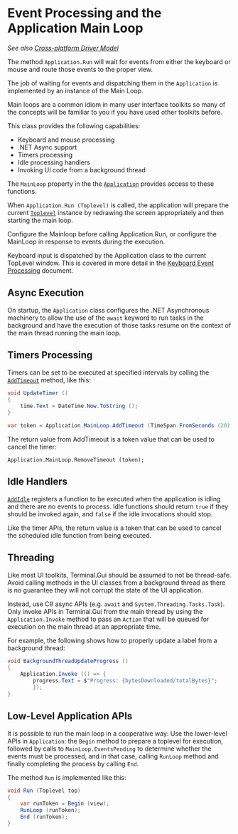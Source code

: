 # Event Processing and the Application Main Loop

_See also [Cross-platform Driver Model](drivers.md)_

The method `Application.Run` will wait for events from either the keyboard or mouse and route those events to the proper view.

The job of waiting for events and dispatching them in the `Application` is implemented by an instance of the Main Loop.

Main loops are a common idiom in many user interface toolkits so many of the concepts will be familiar to you if you have used other toolkits before.

This class provides the following capabilities:

* Keyboard and mouse processing
* .NET Async support
* Timers processing
* Idle processing handlers
* Invoking UI code from a background thread

The `MainLoop` property in the the [`Application`](~/api/Terminal.Gui.App.Application.yml)
provides access to these functions.

When `Application.Run (Toplevel)` is called, the application will prepare the current
[`Toplevel`](~/api/Terminal.Gui.Views.Toplevel.yml) instance by redrawing the screen appropriately and then starting the main loop.

Configure the Mainloop before calling Application.Run, or  configure the MainLoop in response to events during the execution.

Keyboard input is dispatched by the Application class to the
current TopLevel window. This is covered in more detail in the
[Keyboard Event Processing](keyboard.md) document.

Async Execution
---------------

On startup, the `Application` class configures the .NET Asynchronous
machinery to allow the use of the `await` keyword to run tasks in the
background and have the execution of those tasks resume on the context
of the main thread running the main loop.

Timers Processing
-----------------

Timers can be set to be executed at specified intervals by calling the [`AddTimeout`]() method, like this:

```csharp
void UpdateTimer ()
{
	time.Text = DateTime.Now.ToString ();
}

var token = Application.MainLoop.AddTimeout (TimeSpan.FromSeconds (20), UpdateTimer);
```

The return value from AddTimeout is a token value that can be used to cancel the timer:

```csharup
Application.MainLoop.RemoveTimeout (token);
```

Idle Handlers
-------------

[`AddIdle`]() registers a function to be executed when the application is idling and there are no events to process. Idle functions should return `true` if they should be invoked again,
and `false` if the idle invocations should stop.

Like the timer APIs, the return value is a token that can be used to cancel the scheduled idle function from being executed.

Threading
---------

Like most UI toolkits, Terminal.Gui should be assumed to not be thread-safe. Avoid calling methods in the UI classes from a background thread as there is no guarantee they will not corrupt the state of the UI application. 

Instead, use C# async APIs (e.g. `await` and `System.Threading.Tasks.Task`). Only invoke
APIs in Terminal.Gui from the main thread by using the `Application.Invoke`
method to pass an `Action` that will be queued for execution on the main thread at an appropriate time.

For example, the following shows how to properly update a label from a background thread:

```cs
void BackgroundThreadUpdateProgress ()
{
	Application.Invoke (() => {
		progress.Text = $"Progress: {bytesDownloaded/totalBytes}";
        });
}
```

Low-Level Application APIs
----------------------------------------

It is possible to run the main loop in a cooperative way: Use the lower-level APIs in `Application`: the `Begin` method to prepare a toplevel for execution, followed by calls
to `MainLoop.EventsPending` to determine whether the events must be processed, and in that case, calling `RunLoop` method and finally completing the process  by calling `End`.

The method `Run` is implemented like this:

```cs
void Run (Toplevel top)
{
	var runToken = Begin (view);
	RunLoop (runToken);
	End (runToken);
}
```